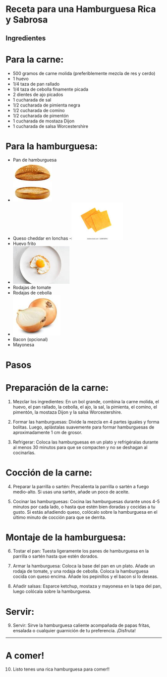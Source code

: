 # Receta para una Hamburguesa Rica y Sabrosa

## Ingredientes

# Para la carne:
- 500 gramos de carne molida (preferiblemente mezcla de res y cerdo)
- 1 huevo
- 1/4 taza de pan rallado
- 1/4 taza de cebolla finamente picada
- 2 dientes de ajo picados
- 1 cucharada de sal
- 1/2 cucharada de pimienta negra
- 1/2 cucharada de comino
- 1/2 cucharada de pimentón
- 1 cucharada de mostaza Dijon
- 1 cucharada de salsa Worcestershire

# Para la hamburguesa:
- Pan de hamburguesa
- ![pan.jpeg](pan.jpeg)
- Queso cheddar en lonchas
-![cheddar.jpeg](cheddar.jpeg)
- Huevo frito
- ![huevo_frito.jpeg](huevo_frito.jpeg)
- Rodajas de tomate
- Rodajas de cebolla
- ![cebolla.jpeg](cebolla.jpeg)
- Bacon (opcional)
- Mayonesa

# Pasos

# Preparación de la carne:

1. Mezclar los ingredientes:
   En un bol grande, combina la carne molida, el huevo, el pan rallado, la cebolla, el ajo, la sal, la pimienta, el comino, el pimentón, la mostaza Dijon y la salsa Worcestershire.

2. Formar las hamburguesas:
   Divide la mezcla en 4 partes iguales y forma bolitas. Luego, aplástalas suavemente para formar hamburguesas de aproximadamente 1 cm de grosor.

3. Refrigerar:
   Coloca las hamburguesas en un plato y refrigéralas durante al menos 30 minutos para que se compacten y no se deshagan al cocinarlas.

# Cocción de la carne:

4. Preparar la parrilla o sartén:
   Precalienta la parrilla o sartén a fuego medio-alto. Si usas una sartén, añade un poco de aceite.

5. Cocinar las hamburguesas:
   Cocina las hamburguesas durante unos 4-5 minutos por cada lado, o hasta que estén bien doradas y cocidas a tu gusto. Si estás añadiendo queso, colócalo sobre la hamburguesa en el último minuto de cocción para que se derrita.

# Montaje de la hamburguesa:

6. Tostar el pan:
   Tuesta ligeramente los panes de hamburguesa en la parrilla o sartén hasta que estén dorados.

7. Armar la hamburguesa:
   Coloca la base del pan en un plato. Añade un rodaja de tomate, y una rodaja de cebolla. Coloca la hamburguesa cocida con queso encima. Añade los pepinillos y el bacon si lo deseas.

8. Añadir salsas:
   Esparce ketchup, mostaza y mayonesa en la tapa del pan, luego colócala sobre la hamburguesa.

# Servir:

9. Servir:
   Sirve la hamburguesa caliente acompañada de papas fritas, ensalada o cualquier guarnición de tu preferencia. ¡Disfruta!

---
# A comer!

10. Listo tenes una rica hamburguesa para comer!!
